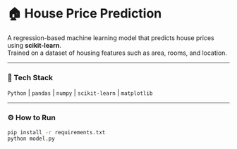 # 🏠 House Price Prediction

A regression-based machine learning model that predicts house prices using **scikit-learn**.  
Trained on a dataset of housing features such as area, rooms, and location.

---

### 🔧 Tech Stack
`Python` | `pandas` | `numpy` | `scikit-learn` | `matplotlib`

---

### ⚙️ How to Run
```bash
pip install -r requirements.txt
python model.py
